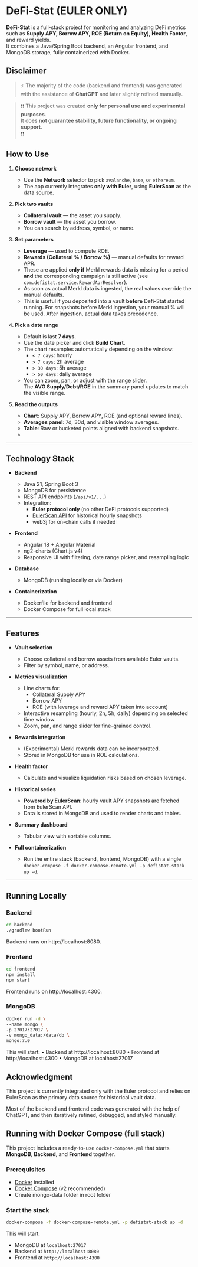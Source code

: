 # DeFi-Stat (EULER ONLY)

**DeFi-Stat** is a full-stack project for monitoring and analyzing DeFi metrics such as **Supply APY, Borrow APY, ROE (Return on Equity), Health Factor**, and reward yields.  
It combines a Java/Spring Boot backend, an Angular frontend, and MongoDB storage, fully containerized with Docker.

## Disclaimer

> ⚡ The majority of the code (backend and frontend) was generated with the assistance of **ChatGPT** and later slightly refined manually.


> ❗❗ This project was created **only for personal use and experimental purposes**.  
It does **not guarantee stability, future functionality, or ongoing support**.  
❗❗


## How to Use

1. **Choose network**
    - Use the **Network** selector to pick `avalanche`, `base`, or `ethereum`.
    - The app currently integrates **only with Euler**, using **EulerScan** as the data source.

2. **Pick two vaults**
    - **Collateral vault** — the asset you supply.
    - **Borrow vault** — the asset you borrow.
    - You can search by address, symbol, or name.

3. **Set parameters**
    - **Leverage** — used to compute ROE.
    - **Rewards (Collateral % / Borrow %)** — manual defaults for reward APR.
    - These are applied **only if** Merkl rewards data is missing for a period **and** the corresponding campaign is still active (see `com.defistat.service.RewardAprResolver`).
    - As soon as actual Merkl data is ingested, the real values override the manual defaults.
    - This is useful if you deposited into a vault **before** Defi-Stat started running. For snapshots before Merkl ingestion, your manual % will be used. After ingestion, actual data takes precedence.

4. **Pick a date range**
    - Default is last **7 days**.
    - Use the date picker and click **Build Chart**.
    - The chart resamples automatically depending on the window:
        - `< 7 days`: hourly
        - `> 7 days`: 2h average
        - `> 30 days`: 5h average
        - `> 50 days`: daily average
    - You can zoom, pan, or adjust with the range slider.  
      The **AVG Supply/Debt/ROE** in the summary panel updates to match the visible range.

5. **Read the outputs**
    - **Chart**: Supply APY, Borrow APY, ROE (and optional reward lines).
    - **Averages panel**: 7d, 30d, and visible window averages.
    - **Table**: Raw or bucketed points aligned with backend snapshots.
    - 
---

## Technology Stack

- **Backend**
    - Java 21, Spring Boot 3
    - MongoDB for persistence
    - REST API endpoints (`/api/v1/...`)
    - Integration:
        - **Euler protocol only** (no other DeFi protocols supported)
        - [EulerScan API](https://api.eulerscan.xyz/) for historical hourly snapshots
        - web3j for on-chain calls if needed

- **Frontend**
    - Angular 18 + Angular Material
    - ng2-charts (Chart.js v4)
    - Responsive UI with filtering, date range picker, and resampling logic

- **Database**
    - MongoDB (running locally or via Docker)

- **Containerization**
    - Dockerfile for backend and frontend
    - Docker Compose for full local stack

---

## Features

- **Vault selection**
    - Choose collateral and borrow assets from available Euler vaults.
    - Filter by symbol, name, or address.

- **Metrics visualization**
    - Line charts for:
        - Collateral Supply APY
        - Borrow APY
        - ROE (with leverage and reward APY taken into account)
    - Interactive resampling (hourly, 2h, 5h, daily) depending on selected time window.
    - Zoom, pan, and range slider for fine-grained control.

- **Rewards integration**
    - (Experimental) Merkl rewards data can be incorporated.
    - Stored in MongoDB for use in ROE calculations.

- **Health factor**
    - Calculate and visualize liquidation risks based on chosen leverage.

- **Historical series**
    - **Powered by EulerScan**: hourly vault APY snapshots are fetched from EulerScan API.
    - Data is stored in MongoDB and used to render charts and tables.

- **Summary dashboard**
    - Tabular view with sortable columns.

- **Full containerization**
    - Run the entire stack (backend, frontend, MongoDB) with a single `docker-compose -f docker-compose-remote.yml -p defistat-stack up -d`.

---

## Running Locally

### Backend
```bash
cd backend
./gradlew bootRun
```

Backend runs on http://localhost:8080.

### Frontend
```bash
cd frontend
npm install
npm start
```
Frontend runs on http://localhost:4300.

### MongoDB
```bash
docker run -d \
--name mongo \
-p 27017:27017 \
-v mongo_data:/data/db \
mongo:7.0
```

This will start:
•	Backend at http://localhost:8080
•	Frontend at http://localhost:4300
•	MongoDB at localhost:27017


## Acknowledgment

This project is currently integrated only with the Euler protocol and relies on EulerScan as the primary data source for historical vault data.

Most of the backend and frontend code was generated with the help of ChatGPT, and then iteratively refined, debugged, and styled manually.


## Running with Docker Compose (full stack)

This project includes a ready-to-use `docker-compose.yml` that starts **MongoDB**, **Backend**, and **Frontend** together.

### Prerequisites
- [Docker](https://docs.docker.com/get-docker/) installed
- [Docker Compose](https://docs.docker.com/compose/) (v2 recommended)
- Create mongo-data folder in root folder

### Start the stack
```bash
docker-compose -f docker-compose-remote.yml -p defistat-stack up -d
```
This will start:
- MongoDB at `localhost:27017`  
- Backend at `http://localhost:8080`
- Frontend at `http://localhost:4300`